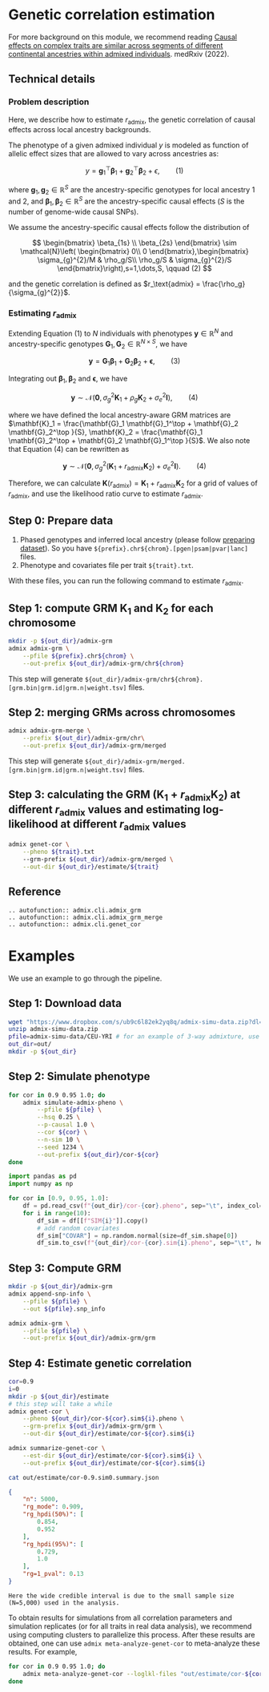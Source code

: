 # Genetic correlation estimation
For more background on this module, we recommend reading [Causal effects on complex traits are similar across segments of different continental ancestries within admixed individuals](https://www.medrxiv.org/content/10.1101/2022.08.16.22278868v1). medRxiv (2022).
## Technical details
### Problem description
Here, we describe how to estimate $r_\text{admix}$, the genetic correlation of causal effects across local ancestry backgrounds. 

The phenotype of a given admixed individual $y$ is modeled as function of allelic effect sizes that are allowed to vary across ancestries as:

$$
y = \mathbf{g}_1^\top \boldsymbol{\beta}_1 + \mathbf{g}_2^\top \boldsymbol{\beta}_2 + \epsilon, \qquad (1)
$$

where $\mathbf{g}_1, \mathbf{g}_2 \in \mathbb{R}^S$ are the ancestry-specific genotypes for local ancestry 1 and 2, and $\boldsymbol{\beta}_1, \boldsymbol{\beta}_2 \in \mathbb{R}^S$ are the ancestry-specific causal effects ($S$ is the number of genome-wide causal SNPs).

We assume the ancestry-specific causal effects follow the distribution of

$$
\begin{bmatrix} 
\beta_{1s} \\
\beta_{2s}
\end{bmatrix}
\sim \mathcal{N}\left(
\begin{bmatrix}
0\\
0
\end{bmatrix},\begin{bmatrix}
\sigma_{g}^{2}/M & \rho_g/S\\
\rho_g/S & \sigma_{g}^{2}/S
\end{bmatrix}\right),s=1,\dots,S, \qquad (2)
$$

and the genetic correlation is defined as $r_\text{admix} = \frac{\rho_g}{\sigma_{g}^{2}}$.

### Estimating $r_\text{admix}$

Extending Equation (1) to $N$ individuals with phenotypes $\mathbf{y} \in \mathbb{R}^N$ and ancestry-specific genotypes $\mathbf{G}_1, \mathbf{G}_2 \in \mathbb{R}^{N \times S}$, we have

$$
\mathbf{y} = \mathbf{G}_1 \boldsymbol{\beta}_1 + \mathbf{G}_2 \boldsymbol{\beta}_2 + \boldsymbol{\epsilon}, \qquad (3)
$$

Integrating out $\boldsymbol{\beta}_1, \boldsymbol{\beta}_2$ and $\boldsymbol{\epsilon}$, we have

$$
\mathbf{y} \sim \mathcal{N}\left(
\mathbf{0}, \sigma_g^2 \mathbf{K}_1 + \rho_g \mathbf{K}_2 + \sigma_e^2 \mathbf{I} \right), \qquad (4)
$$

where we have defined the local ancestry-aware GRM matrices are $\mathbf{K}_1 = \frac{\mathbf{G}_1 \mathbf{G}_1^\top + \mathbf{G}_2 \mathbf{G}_2^\top }{S}, \mathbf{K}_2 = \frac{\mathbf{G}_1 \mathbf{G}_2^\top + \mathbf{G}_2 \mathbf{G}_1^\top }{S}$. We also note that Equation (4) can be rewritten as

$$
\mathbf{y} \sim \mathcal{N}\left(
\mathbf{0}, \sigma_g^2 (\mathbf{K}_1 + r_\text{admix} \mathbf{K}_2) + \sigma_e^2 \mathbf{I} \right). \qquad (4)
$$

Therefore, we can calculate $\mathbf{K}(r_\text{admix}) = \mathbf{K}_1 + r_\text{admix} \mathbf{K}_2$ for a grid of values of $r_\text{admix}$, and use the likelihood ratio curve to estimate $r_\text{admix}$.

## Step 0: Prepare data
1. Phased genotypes and inferred local ancestry (please follow [preparing dataset](../prepare-dataset.md)). So you have `${prefix}.chr${chrom}.[pgen|psam|pvar|lanc]` files.
2. Phenotype and covariates file per trait `${trait}.txt`.

With these files, you can run the following command to estimate $r_\text{admix}$.
## Step 1: compute GRM $\mathbf{K}_1$ and $\mathbf{K}_2$ for each chromosome

```bash
mkdir -p ${out_dir}/admix-grm
admix admix-grm \
    --pfile ${prefix}.chr${chrom} \
    --out-prefix ${out_dir}/admix-grm/chr${chrom}
```
This step will generate `${out_dir}/admix-grm/chr${chrom}.[grm.bin|grm.id|grm.n|weight.tsv]` files.

## Step 2: merging GRMs across chromosomes

```bash
admix admix-grm-merge \
    --prefix ${out_dir}/admix-grm/chr\
    --out-prefix ${out_dir}/admix-grm/merged
```
This step will generate `${out_dir}/admix-grm/merged.[grm.bin|grm.id|grm.n|weight.tsv]` files.

## Step 3: calculating the GRM ($\mathbf{K}_1 + r_\text{admix} \mathbf{K}_2)$ at different $r_\text{admix}$ values and estimating log-likelihood at different $r_\text{admix}$ values

```bash
admix genet-cor \
    --pheno ${trait}.txt
    --grm-prefix ${out_dir}/admix-grm/merged \
    --out-dir ${out_dir}/estimate/${trait}
```

## Reference

```{eval-rst}
.. autofunction:: admix.cli.admix_grm
.. autofunction:: admix.cli.admix_grm_merge
.. autofunction:: admix.cli.genet_cor
```


# Examples
We use an example to go through the pipeline.

## Step 1: Download data
```bash
wget "https://www.dropbox.com/s/ub9c6l82ek2yq8q/admix-simu-data.zip?dl=1" -O admix-simu-data.zip
unzip admix-simu-data.zip
pfile=admix-simu-data/CEU-YRI # for an example of 3-way admixture, use pfile=admix-simu-data/CEU-YRI-PEL
out_dir=out/
mkdir -p ${out_dir}
```

## Step 2: Simulate phenotype
```bash
for cor in 0.9 0.95 1.0; do
    admix simulate-admix-pheno \
        --pfile ${pfile} \
        --hsq 0.25 \
        --p-causal 1.0 \
        --cor ${cor} \
        --n-sim 10 \
        --seed 1234 \
        --out-prefix ${out_dir}/cor-${cor}
done
```

```python
import pandas as pd
import numpy as np

for cor in [0.9, 0.95, 1.0]:
    df = pd.read_csv(f"{out_dir}/cor-{cor}.pheno", sep="\t", index_col=0)
    for i in range(10):
        df_sim = df[[f"SIM{i}"]].copy()
        # add random covariates
        df_sim["COVAR"] = np.random.normal(size=df_sim.shape[0])
        df_sim.to_csv(f"{out_dir}/cor-{cor}.sim{i}.pheno", sep="\t", header=True)
```

## Step 3: Compute GRM
```bash
mkdir -p ${out_dir}/admix-grm
admix append-snp-info \
    --pfile ${pfile} \
    --out ${pfile}.snp_info

admix admix-grm \
    --pfile ${pfile} \
    --out-prefix ${out_dir}/admix-grm/grm
```

## Step 4: Estimate genetic correlation
```bash
cor=0.9
i=0
mkdir -p ${out_dir}/estimate
# this step will take a while
admix genet-cor \
    --pheno ${out_dir}/cor-${cor}.sim${i}.pheno \
    --grm-prefix ${out_dir}/admix-grm/grm \
    --out-dir ${out_dir}/estimate/cor-${cor}.sim${i}

admix summarize-genet-cor \
    --est-dir ${out_dir}/estimate/cor-${cor}.sim${i} \
    --out-prefix ${out_dir}/estimate/cor-${cor}.sim${i}

cat out/estimate/cor-0.9.sim0.summary.json
```

```json
{
    "n": 5000,
    "rg_mode": 0.909,
    "rg_hpdi(50%)": [
        0.854,
        0.952
    ],
    "rg_hpdi(95%)": [
        0.729,
        1.0
    ],
    "rg=1_pval": 0.13
}
```
```{note}
Here the wide credible interval is due to the small sample size (N=5,000) used in the analysis.
```

To obtain results for simulations from all correlation parameters and simulation replicates (or for all traits in real data analysis), we recommend using computing clusters to parallelize this process. After these results are obtained, one can use `admix meta-analyze-genet-cor` to meta-analyze these results. For example,

```bash
for cor in 0.9 0.95 1.0; do
    admix meta-analyze-genet-cor --loglkl-files "out/estimate/cor-${cor}.sim*.loglkl.txt"
done
```
